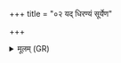 +++
title = "०२ यद् धिरण्यं सूर्येण"

+++
<details><summary>मूलम् (GR)</summary>

यद् धिरण्यं सूर्येण सुवर्णं  
प्रजावन्तो मनवः पूर्व ईषिरे ।  
तत् त्वा चन्द्रं वर्चसा सं सृजात्य्  
आयुष्मान् भवति यो बिभर्ति ॥
</details>